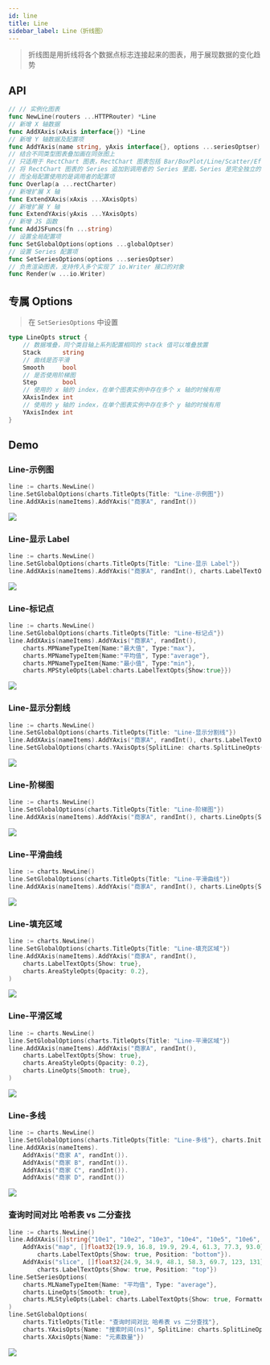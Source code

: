 ```yaml
---
id: line
title: Line
sidebar_label: Line（折线图）
---
```


> 折线图是用折线将各个数据点标志连接起来的图表，用于展现数据的变化趋势

## API
```go
// // 实例化图表
func NewLine(routers ...HTTPRouter) *Line
// 新增 X 轴数据
func AddXAxis(xAxis interface{}) *Line
// 新增 Y 轴数据及配置项
func AddYAxis(name string, yAxis interface{}, options ...seriesOptser) *Line
// 结合不同类型图表叠加画在同张图上
// 只适用于 RectChart 图表，RectChart 图表包括 Bar/BoxPlot/Line/Scatter/EffectScatter/Kline/HeatMap
// 将 RectChart 图表的 Series 追加到调用者的 Series 里面，Series 是完全独立的
// 而全局配置使用的是调用者的配置项
func Overlap(a ...rectCharter)
// 新增扩展 X 轴
func ExtendXAxis(xAxis ...XAxisOpts)
// 新增扩展 Y 轴
func ExtendYAxis(yAxis ...YAxisOpts)
// 新增 JS 函数
func AddJSFuncs(fn ...string)
// 设置全局配置项
func SetGlobalOptions(options ...globalOptser)
// 设置 Series 配置项
func SetSeriesOptions(options ...seriesOptser)
// 负责渲染图表，支持传入多个实现了 io.Writer 接口的对象
func Render(w ...io.Writer)
```

## 专属 Options
> 在 `SetSeriesOptions` 中设置
```go
type LineOpts struct {
    // 数据堆叠，同个类目轴上系列配置相同的 stack 值可以堆叠放置
    Stack      string
    // 曲线是否平滑
    Smooth     bool
    // 是否使用阶梯图
    Step       bool
    // 使用的 x 轴的 index，在单个图表实例中存在多个 x 轴的时候有用
    XAxisIndex int
    // 使用的 y 轴的 index，在单个图表实例中存在多个 y 轴的时候有用
    YAxisIndex int
}
```


## Demo

### Line-示例图
```go
line := charts.NewLine()
line.SetGlobalOptions(charts.TitleOpts{Title: "Line-示例图"})
line.AddXAxis(nameItems).AddYAxis("商家A", randInt())
```
![](https://user-images.githubusercontent.com/19553554/52346064-b7770f80-2a59-11e9-9e03-6dae3a8c637d.gif)


### Line-显示 Label
```go
line := charts.NewLine()
line.SetGlobalOptions(charts.TitleOpts{Title: "Line-显示 Label"})
line.AddXAxis(nameItems).AddYAxis("商家A", randInt(), charts.LabelTextOpts{Show: true})
```
![](https://user-images.githubusercontent.com/19553554/52346108-d2e21a80-2a59-11e9-8786-2164cbb23e89.png)


### Line-标记点
```go
line := charts.NewLine()
line.SetGlobalOptions(charts.TitleOpts{Title: "Line-标记点"})
line.AddXAxis(nameItems).AddYAxis("商家A", randInt(),
    charts.MPNameTypeItem{Name:"最大值", Type:"max"},
    charts.MPNameTypeItem{Name:"平均值", Type:"average"},
    charts.MPNameTypeItem{Name:"最小值", Type:"min"},
    charts.MPStyleOpts{Label:charts.LabelTextOpts{Show:true}})
```
![](https://user-images.githubusercontent.com/19553554/52346684-1db06200-2a5b-11e9-9488-4a51db0806d4.gif)


### Line-显示分割线
```go
line := charts.NewLine()
line.SetGlobalOptions(charts.TitleOpts{Title: "Line-显示分割线"})
line.AddXAxis(nameItems).AddYAxis("商家A", randInt(), charts.LabelTextOpts{Show: true})
line.SetGlobalOptions(charts.YAxisOpts{SplitLine: charts.SplitLineOpts{Show: true}})
```
![](https://user-images.githubusercontent.com/19553554/52346154-f6a56080-2a59-11e9-9c24-9679c6ebc8d5.png)


### Line-阶梯图
```go
line := charts.NewLine()
line.SetGlobalOptions(charts.TitleOpts{Title: "Line-阶梯图"})
line.AddXAxis(nameItems).AddYAxis("商家A", randInt(), charts.LineOpts{Step: true})
```
![](https://user-images.githubusercontent.com/19553554/52346208-0d4bb780-2a5a-11e9-821d-bf7f1a9b26c6.png)


### Line-平滑曲线
```go
line := charts.NewLine()
line.SetGlobalOptions(charts.TitleOpts{Title: "Line-平滑曲线"})
line.AddXAxis(nameItems).AddYAxis("商家A", randInt(), charts.LineOpts{Smooth: true})
```
![](https://user-images.githubusercontent.com/19553554/52346235-1d639700-2a5a-11e9-8bd0-5f85ea24194d.png)


### Line-填充区域
```go
line := charts.NewLine()
line.SetGlobalOptions(charts.TitleOpts{Title: "Line-填充区域"})
line.AddXAxis(nameItems).AddYAxis("商家A", randInt(),
    charts.LabelTextOpts{Show: true},
    charts.AreaStyleOpts{Opacity: 0.2},
)
```
![](https://user-images.githubusercontent.com/19553554/52346258-2f453a00-2a5a-11e9-845e-89a64a7fe317.png)


### Line-平滑区域
```go
line := charts.NewLine()
line.SetGlobalOptions(charts.TitleOpts{Title: "Line-平滑区域"})
line.AddXAxis(nameItems).AddYAxis("商家A", randInt(),
    charts.LabelTextOpts{Show: true},
    charts.AreaStyleOpts{Opacity: 0.2},
    charts.LineOpts{Smooth: true},
)
```
![](https://user-images.githubusercontent.com/19553554/52346289-3f5d1980-2a5a-11e9-9b7f-939f90d0c685.png)


### Line-多线
```go
line := charts.NewLine()
line.SetGlobalOptions(charts.TitleOpts{Title: "Line-多线"}, charts.InitOpts{Theme: "shine"})
line.AddXAxis(nameItems).
    AddYAxis("商家 A", randInt()).
    AddYAxis("商家 B", randInt()).
    AddYAxis("商家 C", randInt()).
    AddYAxis("商家 D", randInt())
```
![](https://user-images.githubusercontent.com/19553554/52346315-51d75300-2a5a-11e9-83ce-49f9f73308aa.png)


### 查询时间对比 哈希表 vs 二分查找
```go
line := charts.NewLine()
line.AddXAxis([]string{"10e1", "10e2", "10e3", "10e4", "10e5", "10e6", "10e7"}).
    AddYAxis("map", []float32{19.9, 16.8, 19.9, 29.4, 61.3, 77.3, 93.0},
        charts.LabelTextOpts{Show: true, Position: "bottom"}).
    AddYAxis("slice", []float32{24.9, 34.9, 48.1, 58.3, 69.7, 123, 131},
        charts.LabelTextOpts{Show: true, Position: "top"})
line.SetSeriesOptions(
    charts.MLNameTypeItem{Name: "平均值", Type: "average"},
    charts.LineOpts{Smooth: true},
    charts.MLStyleOpts{Label: charts.LabelTextOpts{Show: true, Formatter: "{a}: {b}"}},
)
line.SetGlobalOptions(
    charts.TitleOpts{Title: "查询时间对比 哈希表 vs 二分查找"},
    charts.YAxisOpts{Name: "搜索时间(ns)", SplitLine: charts.SplitLineOpts{Show: false}},
    charts.XAxisOpts{Name: "元素数量"})
```
![](https://user-images.githubusercontent.com/19553554/52346349-60256f00-2a5a-11e9-85f5-df627c655844.png)
